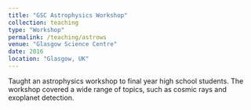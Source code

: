 ```yaml
---
title: "GSC Astrophysics Workshop"
collection: teaching
type: "Workshop"
permalink: /teaching/astrows
venue: "Glasgow Science Centre"
date: 2016
location: "Glasgow, UK"
---
```


Taught an astrophysics workshop to final year high school students. The workshop covered a wide range of topics, such as cosmic rays and exoplanet detection.
